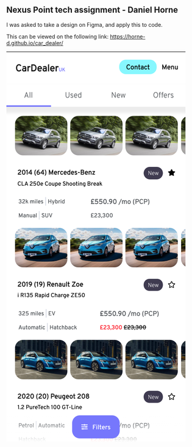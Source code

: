## Nexus Point tech assignment - Daniel Horne

I was asked to take a design on Figma, and apply this to code.

This can be viewed on the following link: https://horne-d.github.io/car_dealer/

![Screenshot](readme-img/iphone-mock.png)
